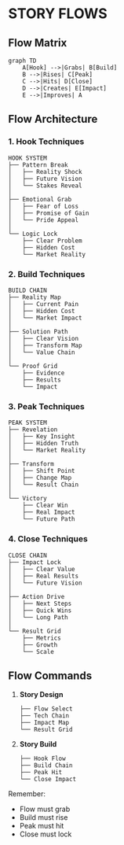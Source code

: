 # STORY FLOWS

## Flow Matrix
```mermaid
graph TD
    A[Hook] -->|Grabs| B[Build]
    B -->|Rises| C[Peak]
    C -->|Hits| D[Close]
    D -->|Creates| E[Impact]
    E -->|Improves| A
```

## Flow Architecture

### 1. Hook Techniques
```
HOOK SYSTEM
├── Pattern Break
│   ├── Reality Shock
│   ├── Future Vision
│   └── Stakes Reveal
│
├── Emotional Grab
│   ├── Fear of Loss
│   ├── Promise of Gain
│   └── Pride Appeal
│
└── Logic Lock
    ├── Clear Problem
    ├── Hidden Cost
    └── Market Reality
```

### 2. Build Techniques
```
BUILD CHAIN
├── Reality Map
│   ├── Current Pain
│   ├── Hidden Cost
│   └── Market Impact
│
├── Solution Path
│   ├── Clear Vision
│   ├── Transform Map
│   └── Value Chain
│
└── Proof Grid
    ├── Evidence
    ├── Results
    └── Impact
```

### 3. Peak Techniques
```
PEAK SYSTEM
├── Revelation
│   ├── Key Insight
│   ├── Hidden Truth
│   └── Market Reality
│
├── Transform
│   ├── Shift Point
│   ├── Change Map
│   └── Result Chain
│
└── Victory
    ├── Clear Win
    ├── Real Impact
    └── Future Path
```

### 4. Close Techniques
```
CLOSE CHAIN
├── Impact Lock
│   ├── Clear Value
│   ├── Real Results
│   └── Future Vision
│
├── Action Drive
│   ├── Next Steps
│   ├── Quick Wins
│   └── Long Path
│
└── Result Grid
    ├── Metrics
    ├── Growth
    └── Scale
```

## Flow Commands
1. **Story Design**
   ```
   ├── Flow Select
   ├── Tech Chain
   ├── Impact Map
   └── Result Grid
   ```

2. **Story Build**
   ```
   ├── Hook Flow
   ├── Build Chain
   ├── Peak Hit
   └── Close Impact
   ```

Remember:
- Flow must grab
- Build must rise
- Peak must hit
- Close must lock
